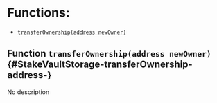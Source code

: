 # Functions:

- [`transferOwnership(address newOwner)`](#StakeVaultStorage-transferOwnership-address-)

## Function `transferOwnership(address newOwner)` {#StakeVaultStorage-transferOwnership-address-}

No description
